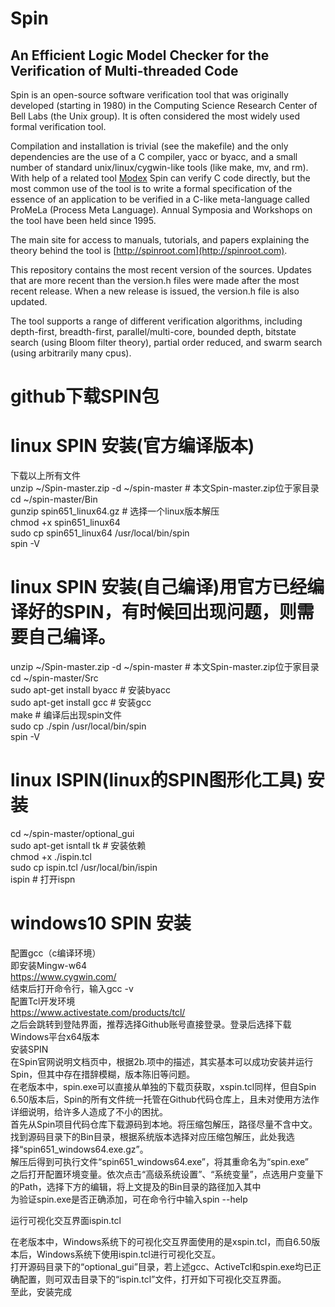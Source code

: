 # Spin
## An Efficient Logic Model Checker for the Verification of Multi-threaded Code

Spin is an open-source software verification tool that was originally
developed (starting in 1980) in the Computing Science Research Center of Bell Labs
(the Unix group). It is often considered the most widely used formal verification tool.

Compilation and installation is trivial (see the makefile) and the only dependencies
are the use of a C compiler, yacc or byacc, and a small number of standard
unix/linux/cygwin-like tools (like make, mv, and rm). With help of a related tool
[Modex](http://spinroot.com/modex) Spin can verify C code directly, but the most
common use of the tool is to write a formal specification of the essence of an
application to be verified in a C-like meta-language called ProMeLa (Process Meta
Language). Annual Symposia and Workshops on the tool have been held since 1995.

The main site for access to manuals, tutorials, and papers explaining the theory
behind the tool is [http://spinroot.com](http://spinroot.com).

This repository contains the most recent version of the sources. Updates that are more
recent than the version.h files were made after the most recent release. When a new
release is issued, the version.h file is also updated.

The tool supports a range of different verification algorithms, including depth-first,
breadth-first, parallel/multi-core, bounded depth, bitstate search (using Bloom filter
theory), partial order reduced, and swarm search (using arbitrarily many cpus).

# github下载SPIN包
# linux SPIN 安装(官方编译版本)  
下载以上所有文件  
unzip ~/Spin-master.zip  -d ~/spin-master   # 本文Spin-master.zip位于家目录  
cd ~/spin-master/Bin  
gunzip spin651_linux64.gz   # 选择一个linux版本解压  
chmod +x spin651_linux64  
sudo cp spin651_linux64 /usr/local/bin/spin  
spin -V  

# linux SPIN 安装(自己编译)用官方已经编译好的SPIN，有时候回出现问题，则需要自己编译。

unzip ~/Spin-master.zip  -d ~/spin-master   # 本文Spin-master.zip位于家目录  
cd ~/spin-master/Src  
sudo apt-get install byacc   # 安装byacc  
sudo apt-get install gcc   # 安装gcc  
make   # 编译后出现spin文件  
sudo cp ./spin /usr/local/bin/spin  
spin -V  

# linux ISPIN(linux的SPIN图形化工具) 安装

cd ~/spin-master/optional_gui  
sudo apt-get isntall tk   # 安装依赖  
chmod +x ./ispin.tcl  
sudo cp ispin.tcl /usr/local/bin/ispin  
ispin   # 打开ispn   

# windows10 SPIN 安装  
配置gcc（c编译环境）  
即安装Mingw-w64  
https://www.cygwin.com/  
结束后打开命令行，输入gcc -v  
配置Tcl开发环境  
https://www.activestate.com/products/tcl/  
之后会跳转到登陆界面，推荐选择Github账号直接登录。登录后选择下载Windows平台x64版本  
安装SPIN  
在Spin官网说明文档页中，根据2b.项中的描述，其实基本可以成功安装并运行Spin，但其中存在措辞模糊，版本陈旧等问题。  
在老版本中，spin.exe可以直接从单独的下载页获取，xspin.tcl同样，但自Spin 6.50版本后，Spin的所有文件统一托管在Github代码仓库上，且未对使用方法作详细说明，给许多人造成了不小的困扰。  
首先从Spin项目代码仓库下载源码到本地。将压缩包解压，路径尽量不含中文。  
找到源码目录下的Bin目录，根据系统版本选择对应压缩包解压，此处我选择“spin651_windows64.exe.gz”。  
解压后得到可执行文件“spin651_windows64.exe”，将其重命名为“spin.exe”  
之后打开配置环境变量。依次点击“高级系统设置”、“系统变量”，点选用户变量下的Path，选择下方的编辑，将上文提及的Bin目录的路径加入其中  
为验证spin.exe是否正确添加，可在命令行中输入spin --help  

运行可视化交互界面ispin.tcl  

在老版本中，Windows系统下的可视化交互界面使用的是xspin.tcl，而自6.50版本后，Windows系统下使用ispin.tcl进行可视化交互。  
打开源码目录下的“optional_gui”目录，若上述gcc、ActiveTcl和spin.exe均已正确配置，则可双击目录下的“ispin.tcl”文件，打开如下可视化交互界面。  
至此，安装完成  

